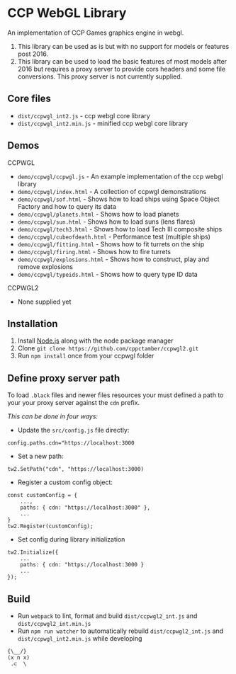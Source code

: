 CCP WebGL Library
======
An implementation of CCP Games graphics engine in webgl.
1. This library can be used as is but with no support for models or features post 2016.
2. This library can be used to load the basic features of most models after 2016 but requires a proxy server to provide cors headers and some file conversions. This proxy server is not currently supplied.


Core files
-----
* `dist/ccpwgl_int2.js`      - ccp webgl core library
* `dist/ccpwgl_int2.min.js`  - minified ccp webgl core library

Demos
-----
CCPWGL
* `demo/ccpwgl/ccpwgl.js`          - An example implementation of the ccp webgl library
* `demo/ccpwgl/index.html`         - A collection of ccpwgl demonstrations
* `demo/ccpwgl/sof.html`           - Shows how to load ships using Space Object Factory and how to query its data
* `demo/ccpwgl/planets.html`       - Shows how to load planets
* `demo/ccpwgl/sun.html`           - Shows how to load suns (lens flares)
* `demo/ccpwgl/tech3.html`         - Shows how to load Tech III composite ships
* `demo/ccpwgl/cubeofdeath.html`   - Performance test (multiple ships)
* `demo/ccpwgl/fitting.html`       - Shows how to fit turrets on the ship
* `demo/ccpwgl/firing.html`        - Shows how to fire turrets
* `demo/ccpwgl/explosions.html`    - Shows how to construct, play and remove explosions
* `demo/ccpwgl/typeids.html`       - Shows how to query type ID data

CCPWGL2
* None supplied yet 

Installation
------
1) Install  [Node.js](http://www.nodejs.org) along with the node package manager
2) Clone `git clone https://github.com/cppctamber/ccpwgl2.git`
3) Run `npm install` once from your ccpwgl folder

Define proxy server path
------
To load `.black` files and newer files resources your must defined a path to your your proxy server against the `cdn` prefix.

_This can be done in four ways:_

- Update the `src/config.js` file directly:
```
config.paths.cdn="https://localhost:3000
```
 
- Set a new path: 
```
tw2.SetPath("cdn", "https://localhost:3000)
```

- Register a custom config object:
```
const customConfig = {
    ...,
    paths: { cdn: "https://localhost:3000" },
    ...
}
tw2.Register(customConfig);

```
- Set config during library initialization
```
tw2.Initialize({
    ...
    paths: { cdn: "https://localhost:3000 }
    ...
});
```


Build
-----
* Run `webpack` to lint, format and build `dist/ccpwgl2_int.js` and `dist/ccpwgl2_int.min.js` 
* Run `npm run watcher` to automatically rebuild `dist/ccpwgl2_int.js` and `dist/ccpwgl_int2.min.js` while developing

```
{\__/}
(x n x)
 .⊂  \ 
```


